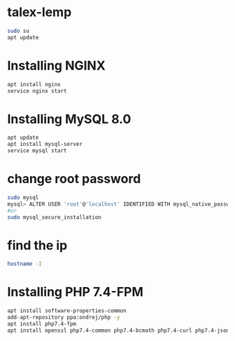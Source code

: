 # talex-lemp
```bash
sudo su
apt update
```
# Installing NGINX
```bash
apt install nginx
service nginx start
```
# Installing MySQL 8.0
```bash
apt update
apt install mysql-server
service mysql start
```
# change root password
```bash
sudo mysql
mysql> ALTER USER 'root'@'localhost' IDENTIFIED WITH mysql_native_password BY 'password';
#or 
sudo mysql_secure_installation
```
# find the ip
```bash
hostname -I
```
# Installing PHP 7.4-FPM
```bash
apt install software-properties-common
add-apt-repository ppa:ondrej/php -y
apt install php7.4-fpm
apt install openssl php7.4-common php7.4-bcmath php7.4-curl php7.4-json php7.4-mbstring php7.4-mysql php7.4-tokenizer php7.4-xml php7.4-zip php7.4-dom php7.4-cli php7.4-gd php7.4-xml php7.4-json php7.4-mcrypt
```
